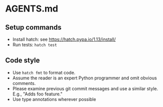 # AGENTS.md

## Setup commands
- Install hatch: see https://hatch.pypa.io/1.13/install/
- Run tests: `hatch test`

## Code style
- Use `hatch fmt` to format code.
- Assume the reader is an expert Python programmer and omit obvious comments.
- Please examine previous git commit messages and use a similar style. E.g., "Adds foo feature."
- Use type annotations wherever possible